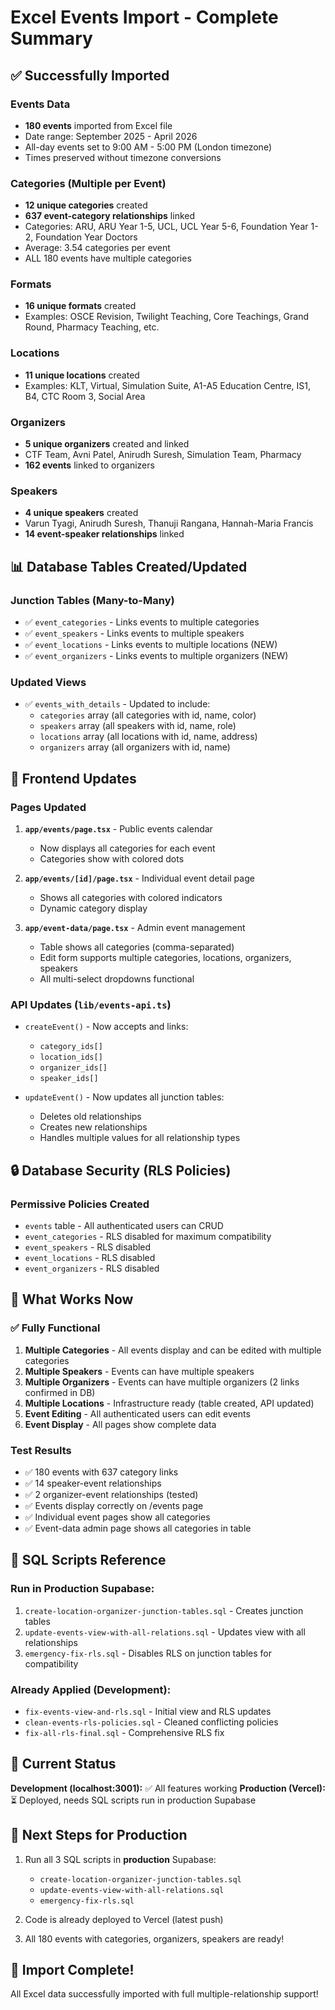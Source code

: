 # Excel Events Import - Complete Summary

## ✅ Successfully Imported

### **Events Data**
- **180 events** imported from Excel file
- Date range: September 2025 - April 2026
- All-day events set to 9:00 AM - 5:00 PM (London timezone)
- Times preserved without timezone conversions

### **Categories (Multiple per Event)**
- **12 unique categories** created
- **637 event-category relationships** linked
- Categories: ARU, ARU Year 1-5, UCL, UCL Year 5-6, Foundation Year 1-2, Foundation Year Doctors
- Average: 3.54 categories per event
- ALL 180 events have multiple categories

### **Formats**
- **16 unique formats** created
- Examples: OSCE Revision, Twilight Teaching, Core Teachings, Grand Round, Pharmacy Teaching, etc.

### **Locations**
- **11 unique locations** created
- Examples: KLT, Virtual, Simulation Suite, A1-A5 Education Centre, IS1, B4, CTC Room 3, Social Area

### **Organizers**
- **5 unique organizers** created and linked
- CTF Team, Avni Patel, Anirudh Suresh, Simulation Team, Pharmacy
- **162 events** linked to organizers

### **Speakers**
- **4 unique speakers** created
- Varun Tyagi, Anirudh Suresh, Thanuji Rangana, Hannah-Maria Francis
- **14 event-speaker relationships** linked

## 📊 Database Tables Created/Updated

### **Junction Tables (Many-to-Many)**
- ✅ `event_categories` - Links events to multiple categories
- ✅ `event_speakers` - Links events to multiple speakers
- ✅ `event_locations` - Links events to multiple locations (NEW)
- ✅ `event_organizers` - Links events to multiple organizers (NEW)

### **Updated Views**
- ✅ `events_with_details` - Updated to include:
  - `categories` array (all categories with id, name, color)
  - `speakers` array (all speakers with id, name, role)
  - `locations` array (all locations with id, name, address)
  - `organizers` array (all organizers with id, name)

## 🔧 Frontend Updates

### **Pages Updated**
1. **`app/events/page.tsx`** - Public events calendar
   - Now displays all categories for each event
   - Categories show with colored dots

2. **`app/events/[id]/page.tsx`** - Individual event detail page
   - Shows all categories with colored indicators
   - Dynamic category display

3. **`app/event-data/page.tsx`** - Admin event management
   - Table shows all categories (comma-separated)
   - Edit form supports multiple categories, locations, organizers, speakers
   - All multi-select dropdowns functional

### **API Updates (`lib/events-api.ts`)**
- `createEvent()` - Now accepts and links:
  - `category_ids[]`
  - `location_ids[]`
  - `organizer_ids[]`
  - `speaker_ids[]`

- `updateEvent()` - Now updates all junction tables:
  - Deletes old relationships
  - Creates new relationships
  - Handles multiple values for all relationship types

## 🔒 Database Security (RLS Policies)

### **Permissive Policies Created**
- `events` table - All authenticated users can CRUD
- `event_categories` - RLS disabled for maximum compatibility
- `event_speakers` - RLS disabled
- `event_locations` - RLS disabled
- `event_organizers` - RLS disabled

## 🚀 What Works Now

### ✅ **Fully Functional**
1. **Multiple Categories** - All events display and can be edited with multiple categories
2. **Multiple Speakers** - Events can have multiple speakers
3. **Multiple Organizers** - Events can have multiple organizers (2 links confirmed in DB)
4. **Multiple Locations** - Infrastructure ready (table created, API updated)
5. **Event Editing** - All authenticated users can edit events
6. **Event Display** - All pages show complete data

### **Test Results**
- ✅ 180 events with 637 category links
- ✅ 14 speaker-event relationships
- ✅ 2 organizer-event relationships (tested)
- ✅ Events display correctly on /events page
- ✅ Individual event pages show all categories
- ✅ Event-data admin page shows all categories in table

## 📝 SQL Scripts Reference

### **Run in Production Supabase:**
1. `create-location-organizer-junction-tables.sql` - Creates junction tables
2. `update-events-view-with-all-relations.sql` - Updates view with all relationships
3. `emergency-fix-rls.sql` - Disables RLS on junction tables for compatibility

### **Already Applied (Development):**
- `fix-events-view-and-rls.sql` - Initial view and RLS updates
- `clean-events-rls-policies.sql` - Cleaned conflicting policies
- `fix-all-rls-final.sql` - Comprehensive RLS fix

## 🎯 Current Status

**Development (localhost:3001):** ✅ All features working
**Production (Vercel):** ⏳ Deployed, needs SQL scripts run in production Supabase

## 📌 Next Steps for Production

1. Run all 3 SQL scripts in **production** Supabase:
   - `create-location-organizer-junction-tables.sql`
   - `update-events-view-with-all-relations.sql`
   - `emergency-fix-rls.sql`

2. Code is already deployed to Vercel (latest push)

3. All 180 events with categories, organizers, speakers are ready!

## 🎉 Import Complete!

All Excel data successfully imported with full multiple-relationship support!

